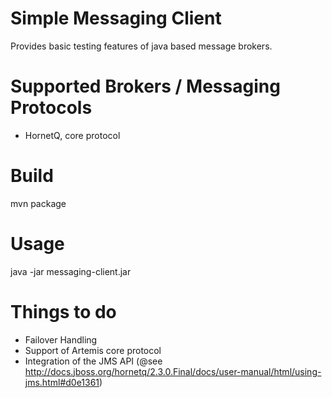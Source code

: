 Simple Messaging Client
=======================
Provides basic testing features of java based message brokers.

# Supported Brokers / Messaging Protocols
* HornetQ, core protocol

# Build
mvn package

# Usage
java -jar messaging-client.jar

# Things to do
* Failover Handling
* Support of Artemis core protocol
* Integration of the JMS API (@see http://docs.jboss.org/hornetq/2.3.0.Final/docs/user-manual/html/using-jms.html#d0e1361)